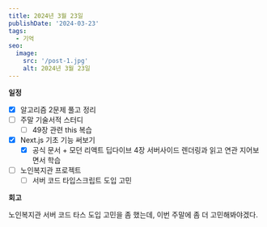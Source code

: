 ```yaml
---
title: 2024년 3월 23일
publishDate: '2024-03-23'
tags:
  - 기억
seo:
  image:
    src: '/post-1.jpg'
    alt: 2024년 3월 23일
---
```


**일정**

- [x] 알고리즘 2문제 풀고 정리
- [ ] 주말 기술서적 스터디
  - [ ] 49장 관련 this 복습
- [x] Next.js 기초 기능 써보기
  - [x] 공식 문서 + 모던 리액트 딥다이브 4장 서버사이드 렌더링과 읽고 연관 지어보면서 학습
- [ ] 노인복지관 프로젝트
  - [ ] 서버 코드 타입스크립트 도입 고민

**회고**

노인복지관 서버 코드 타스 도입 고민을 좀 했는데, 이번 주말에 좀 더 고민해봐야겠다.
